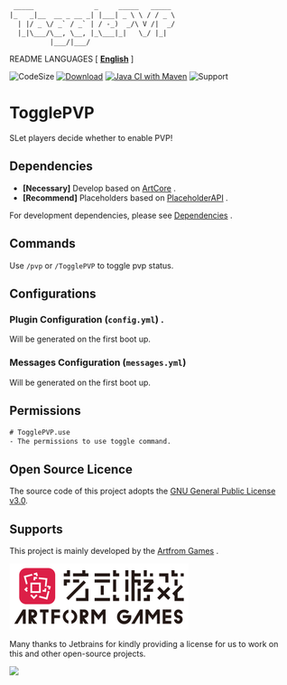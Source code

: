 ```text
 _____               _     _____   _____ 
|_   _|__  __ _ __ _| |___| _ \ \ / / _ \
  | |/ _ \/ _` / _` | / -_)  _/\ V /|  _/
  |_|\___/\__, \__, |_\___|_|   \_/ |_|  
          |___/|___/                     
```

README LANGUAGES [ [**English**](README.md) ]

![CodeSize](https://img.shields.io/github/languages/code-size/ArtformGames/TogglePVP)
[![Download](https://img.shields.io/github/downloads/ArtformGames/TogglePVP/total)](https://github.com/ArtformGames/TogglePVP/releases)
[![Java CI with Maven](https://github.com/ArtformGames/TogglePVP/actions/workflows/maven.yml/badge.svg?branch=master)](https://github.com/ArtformGames//actions/workflows/maven.yml)
![Support](https://img.shields.io/badge/Minecraft-Java%201.16--Latest-green)

# **TogglePVP**

SLet players decide whether to enable PVP!

## Dependencies

- **[Necessary]** Develop based on [ArtCore](https://github.com/ArtformGames/ArtCore) .
- **[Recommend]** Placeholders based on [PlaceholderAPI](https://www.spigotmc.org/resources/6245/) .

For development dependencies, please
see  [Dependencies](https://github.com/ArtformGames/TogglePVP/network/dependencies) .

## Commands

Use `/pvp` or `/TogglePVP` to toggle pvp status.

## Configurations

### Plugin Configuration (`config.yml`) .

Will be generated on the first boot up.

### Messages Configuration (`messages.yml`)

Will be generated on the first boot up.

## Permissions

```text
# TogglePVP.use
- The permissions to use toggle command.
```

## Open Source Licence

The source code of this project adopts the [GNU General Public License v3.0](https://opensource.org/licenses/GPL-3.0).

## Supports

This project is mainly developed by the [Artfrom Games](https://github.com/ArtformGames/) .

<img src="https://raw.githubusercontent.com/ArtformGames/.github/master/logo/logo_full.svg" width="317px" height="117px" alt="ArtformGames">

Many thanks to Jetbrains for kindly providing a license for us to work on this and other open-source projects.  

[![](https://resources.jetbrains.com/storage/products/company/brand/logos/jb_beam.svg)](https://www.jetbrains.com/?from=https://github.com/ArtformGames/TogglePVP)

